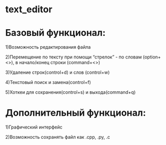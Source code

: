 # text_editor

# Базовый функционал:

1)Возможность редактирования файла

2)Перемещение по тексту при помощи “стрелок” - по словам (option+<>), в начало/конец строки (command+<>)

3)Удаление строк(control+d) и слов (control+w)

4)Текстовый поиск и замена(control+f)

5)Хоткеи для сохранения(control+s) и выхода(command+q)

# Дополнительный функционал:

1)Графический интерфейс

2)Возможность сохранять файл как .cpp, .py, .c
